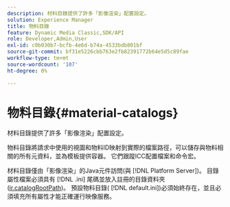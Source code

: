 ```yaml
---
description: 材料目錄提供了許多「影像渲染」配置設定。
solution: Experience Manager
title: 物料目錄
feature: Dynamic Media Classic,SDK/API
role: Developer,Admin,User
exl-id: c0b030b7-bcfb-4e6d-b74a-4533bdb801bf
source-git-commit: bf31e5226cbb763e2fb82391772b64e5d5c89fae
workflow-type: tm+mt
source-wordcount: '107'
ht-degree: 0%

---
```


# 物料目錄{#material-catalogs}

材料目錄提供了許多「影像渲染」配置設定。

物料目錄將請求中使用的視圖和物料ID映射到實際的檔案路徑，可以儲存與物料相關的所有元資料，並為模板提供容器。 它們跟蹤ICC配置檔案和命令宏。

材料目錄僅由「影像渲染」的Java元件訪問(與 [!DNL Platform Server])。 目錄屬性檔案必須具有 [!DNL .ini] 尾碼並放入註冊的目錄資料夾([ir.catalogRootPath](../../../../../../ir-api/server-admin/image-rendering-api-ref/c-ir-server-administration/c-ir-configuration-settings-reference/c-ir-catalog-folder.md#concept-1c1d308112054bb99e3895c3fb8ca5f7))。 預設物料目錄( [!DNL default.ini])必須始終存在，並且必須填充所有屬性才能正確運行映像服務。
